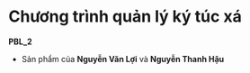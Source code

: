 # Chương trình quản lý ký túc xá
**PBL_2**
* Sản phẩm của **Nguyễn Văn Lợi** và **Nguyễn Thanh Hậu**
